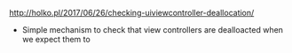 http://holko.pl/2017/06/26/checking-uiviewcontroller-deallocation/

- Simple mechanism to check that view controllers are dealloacted when we expect them to